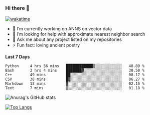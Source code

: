 ### Hi there 👋

[![wakatime](https://wakatime.com/badge/user/8906da98-c623-4aff-ac00-99cb42e09b38.svg)](https://wakatime.com/@8906da98-c623-4aff-ac00-99cb42e09b38)

- 🔭 I’m currently working on ANNS on vector data
- 🤔 I’m looking for help with approximate nearest neighbor search
- 💬 Ask me about any project listed on my repositories
- ⚡ Fun fact: loving ancient poetry


**Last 7 Days**
<!--START_SECTION:waka-->

```text
Python     4 hrs 56 mins   ████████████▒░░░░░░░░░░░░   48.89 %
Bash       3 hrs 4 mins    ███████▓░░░░░░░░░░░░░░░░░   30.50 %
C++        49 mins         ██░░░░░░░░░░░░░░░░░░░░░░░   08.17 %
CSV        38 mins         █▓░░░░░░░░░░░░░░░░░░░░░░░   06.27 %
Markdown   13 mins         ▓░░░░░░░░░░░░░░░░░░░░░░░░   02.15 %
Text       7 mins          ▒░░░░░░░░░░░░░░░░░░░░░░░░   01.18 %
```

<!--END_SECTION:waka-->

![Anurag's GitHub stats](https://github-readme-stats.vercel.app/api?username=matchyc&count_private=true&show_icons=true&theme=vue)

[![Top Langs](https://github-readme-stats.vercel.app/api/top-langs/?username=matchyc&langs_count=4&&hide=perl,raku,html,javascript,shell,roff,prolog)](https://github.com/anuraghazra/github-readme-stats)
